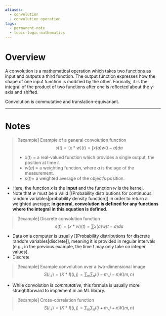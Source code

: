 ```yaml
---
aliases:
  - convolution
  - convolution operation
tags:
  - permanent-note
  - topic-logic-mathematics
---
```

# Overview

A convolution is a mathematical operation which takes two functions as input and outputs a third function. The output function expresses how the shape of one input function is modified by the other. Formally, it is the integral of the product of two functions after one is reflected about the y-axis and shifted.

Convolution is commutative and translation-equivariant.

---

# Notes


> [!example] Example of a general convolution function
> $$ s(t) = (x * w) (t) = \int x(a)w(t-a)da $$
> - $x(t)$ = a real-valued function which provides a single output, the position at time $t$.
> - $w(a)$ = a weighting function, where $a$ is the age of the measurement.
> - $s(t)$= a weighted average of the object’s position.

- Here, the function $x$ is the **input** and the function $w$ is the kernel.
- Note that $w$ must be a valid [[Probability distributions for continuous random variables|probability density function]] in order to return a weighted average; **in general, convolution is defined for any functions where the integral in this equation is defined.**

> [!example] Discrete convolution function
> $$ s(t) = (x * w) (t) = \sum x(a)w(t-a)da $$

- Data on a computer is usually [[Probability distributions for discrete random variables|discrete]], meaning it is provided in regular intervals (e.g., in the previous example, the time $t$ may only take on integer values).
- Discrete

>[!example] Example convolution over a two-dimensional image
>$$ S(i,j) = (K * I)(i,j) = \sum_m \sum_n I(i-m, j-n)K(m,n) $$

- While convolution is *commutative*, this formula is usually more straightforward to implement in an ML library.

> [!example] Cross-correlation function
> $$ S(i,j) = (K * I)(i,j) = \sum_m \sum_n I(i+m, j+n)K(m,n) $$

